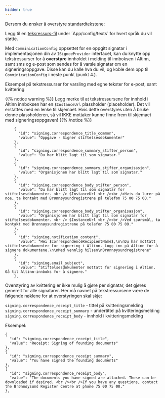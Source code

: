 ```yaml
---
hidden: true
---
```


Dersom du ønsker å overstyre standardtekstene:

Legg til en [teksressurs-fil](/nb/altinn-studio/reference/ux/texts/) under ´App/config/texts´ for hvert språk du vil støtte.

Med `ComminicationConfig` oppsettet for en oppgitt signatar i implementasjonen din av `ISigneeProvider` interfacet, kan
du knytte opp tekstressurser for å **overstyre** innholdet i melding til innboksen i Altinn, samt sms og e-post som sendes
for å varsle signatar om en signeringsoppgave.
Disse kan du kalle hva du vil, og koble dem opp til `ComminicationConfig` i neste punkt (punkt 4.).


Eksempel på tekstressurser for varsling med egne tekster for e-post, samt kvittering:

{{% notice warning %}}
Legg merke til at tekstressursene for innhold i Altinn innboksen har en `$InstanceUrl` plassholder (placeholder). 
Det vil erstattes med en lenke til skjemaet. Hvis dette overstyres uten å bruke denne plassholderen, så vil IKKE mottaker
kunne finne frem til skjemaet med signeringsoppgaven!
{{% /notice %}}

```
    {
      "id": "signing.correspondence_title_common",
      "value": "Oppgave - Signer stiftelsesdokumenter"
    },
    {
      "id": "signing.correspondence_summary_stifter_person",
      "value": "Du har blitt lagt til som signatar."
    },
    {
      "id": "signing.correspondence_summary_stifter_organisasjon",
      "value": "Organisjonen har blitt lagt til som signatar."
    },
    {
      "id": "signing.correspondence_body_stifter_person",
      "value": "Du har blitt lagt til som signatar for stiftelsesdokumenter. <br /> $InstanceUrl <br /><br />Hvis du lurer på noe, ta kontakt med Brønnøysundregistrene på telefon 75 00 75 00."
    },
    {
      "id": "signing.correspondence_body_stifter_organisasjon",
      "value": "Organisjonen har blitt lagt til som signatar for stiftelsesdokumenter. <br /> $InstanceUrl <br /><br />Ved spørsmål, ta kontakt med Brønnøysundregistrene på telefon 75 00 75 00."
    },
    {
      "id": "signing.notification_content",
      "value": "Hei $correspondenceRecipientName$,\n\nDu har mottatt stiftelsesdokumenter for signering i Altinn. Logg inn på Altinn for å signere dokumentene.\n\nMed vennlig hilsen\nBrønnøysundregistrene"
    },
    {
      "id": "signing.email_subject",
      "value": "Stiftelsesdokumenter mottatt for signering i Altinn. Gå til Altinn-innboks for å signere."
    },
```

Overstyring av kvittering er ikke mulig å gjøre per signatar, det gjøres generelt for alle signatarer. Her må navnet på
tekstressursene være de følgende nøklene for at overstyringen skal skje:

`signing.correspondence_receipt_title` - tittel på kvitteringsmelding
`signing.correspondence_receipt_summary` - undertittel på kvitteringsmelding
`signing.correspondence_receipt_body` - innhold i kvitteringsmelding

Eksempel:

```
{
  "id": "signing.correspondence_receipt_title",
  "value": "Receipt: Signing of founding documents"
},
{
  "id": "signing.correspondence_receipt_summary",
  "value": "You have signed the founding documents"
},
{
  "id": "signing.correspondence_receipt_body",
  "value": "The documents you have signed are attached. These can be downloaded if desired. <br /><br />If you have any questions, contact the Brønnøysund Register Centre at phone 75 00 75 00."
},
```
